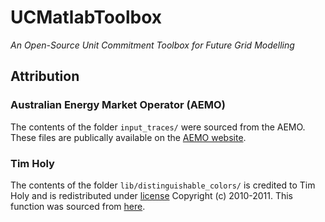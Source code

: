 # UCMatlabToolbox

_An Open-Source Unit Commitment Toolbox for Future Grid Modelling_

## Attribution

### Australian Energy Market Operator (AEMO)

The contents of the folder `input_traces/` were sourced from the AEMO. These files are publically available on the [AEMO website](https://www.aemo.com.au).

### Tim Holy

The contents of the folder `lib/distinguishable_colors/` is credited to Tim Holy and is redistributed under [license](lib/distinguishable_colors/license.txt) Copyright (c) 2010-2011. This function was sourced from [here](http://au.mathworks.com/matlabcentral/fileexchange/29702-generate-maximally-perceptually-distinct-colors?focused=5178885&tab=function).